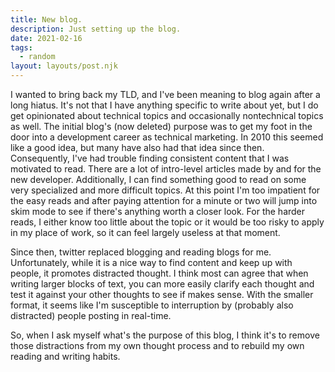 ```yaml
---
title: New blog.
description: Just setting up the blog. 
date: 2021-02-16
tags:
  - random
layout: layouts/post.njk
---
```


I wanted to bring back my TLD, and I've been meaning to blog again
after a long hiatus. It's not that I have anything specific to write
about yet, but I do get opinionated about technical topics and
occasionally nontechnical topics as well.  The initial blog's (now
deleted) purpose was to get my foot in the door into a development
career as technical marketing. In 2010 this seemed like a good idea,
but many have also had that idea since then. Consequently, I've had
trouble finding consistent content that I was motivated to read.
There are a lot of intro-level articles made by and for the new
developer.  Additionally, I can find something good to read on some
very specialized and more difficult topics. At this point I'm too
impatient for the easy reads and after paying attention for a minute
or two will jump into skim mode to see if there's anything worth a
closer look.  For the harder reads, I either know too little about the
topic or it would be too risky to apply in my place of work, so it can
feel largely useless at that moment.

Since then, twitter replaced blogging and reading blogs for me.
Unfortunately, while it is a nice way to find content and keep up with
people, it promotes distracted thought. I think most can agree that
when writing larger blocks of text, you can more easily clarify each
thought and test it against your other thoughts to see if makes
sense. With the smaller format, it seems like I'm susceptible to
interruption by (probably also distracted) people posting in
real-time.

So, when I ask myself what's the purpose of this blog, I think it's to
remove those distractions from my own thought process and to rebuild
my own reading and writing habits.

